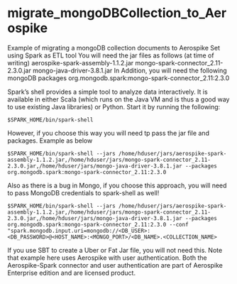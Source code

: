 # migrate_mongoDBCollection_to_Aerospike
Example of migrating a mongoDB collection documents to Aerospike Set using Spark as ETL tool
You will need the jar files as follows (at time of writing)
aerospike-spark-assembly-1.1.2.jar
mongo-spark-connector_2.11-2.3.0.jar
mongo-java-driver-3.8.1.jar 
In Addition, you will need the following mongoDB packages
org.mongodb.spark:mongo-spark-connector_2.11:2.3.0

Spark’s shell provides a simple tool to analyze data interactively. It is available in either Scala (which runs on the Java VM and is thus a good way to use existing Java libraries) or Python. Start it by running the following:
```
$SPARK_HOME/bin/spark-shell
```
However, if you choose this way you will need tp pass the jar file and packages. Example as below
```
$SPARK_HOME/bin/spark-shell --jars /home/hduser/jars/aerospike-spark-assembly-1.1.2.jar,/home/hduser/jars/mongo-spark-connector_2.11-2.3.0.jar,/home/hduser/jars/mongo-java-driver-3.8.1.jar --packages org.mongodb.spark:mongo-spark-connector_2.11:2.3.0
```
Also as there is a bug in Mongo, if you choose this approach, you will need to pass MongoDB credentials to spark-shell as well!
```
$SPARK_HOME/bin/spark-shell --jars /home/hduser/jars/aerospike-spark-assembly-1.1.2.jar,/home/hduser/jars/mongo-spark-connector_2.11-2.3.0.jar,/home/hduser/jars/mongo-java-driver-3.8.1.jar --packages org.mongodb.spark:mongo-spark-connector_2.11:2.3.0 --conf "spark.mongodb.input.uri=mongodb://<DB_USER>:<DB_PASSWORD>@<HOST_NAME>:<MONGO_PORT>/<DB_NAME>.<COLLECTION_NAME>
```
If you use SBT to create a Uber or Fat Jar file, you will not need this.
Note that example here uses Aerospike with user authentication. Both the Aerospike-Spark connector and user authentication are part of Aerospike Enterprise edition and are licensed product.
